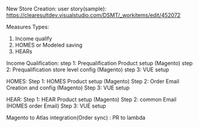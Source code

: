 New Store Creation:
user story(sample): https://clearesultdev.visualstudio.com/DSMT/_workitems/edit/452072

Measures Types:
1. Income qualify
2. HOMES or Modeled saving
3. HEARs

Income Qualification:
step 1: Prequalification Product setup (Magento)
step 2: Prequalification store level config (Magento)
step 3: VUE setup

HOMES:
Step 1: HOMES Product setup (Magento)
Step 2: Order Email Creation and config (Magento)
Step 3: VUE setup

HEAR:
Step 1: HEAR Product setup (Magento)
Step 2: common Email (HOMES order Email)
Step 3: VUE setup

Magento to Atlas integration(Order sync) : PR to lambda